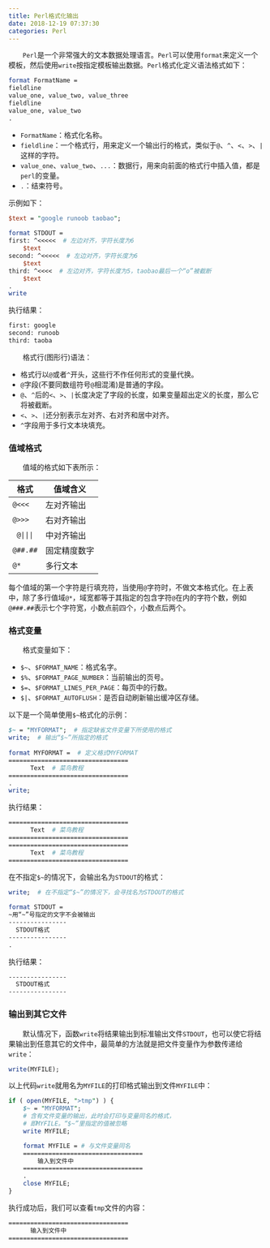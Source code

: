 ```yaml
---
title: Perl格式化输出
date: 2018-12-19 07:37:30
categories: Perl
---
```


&emsp;&emsp;`Perl`是一个非常强大的文本数据处理语言。`Perl`可以使用`format`来定义一个模板，然后使用`write`按指定模板输出数据。`Perl`格式化定义语法格式如下：

``` perl
format FormatName =
fieldline
value_one, value_two, value_three
fieldline
value_one, value_two
.
```

- `FormatName`：格式化名称。
- `fieldline`：一个格式行，用来定义一个输出行的格式，类似于`@`、`^`、`<`、`>`、`|`这样的字符。
- `value_one`、`value_two`、`...`：数据行，用来向前面的格式行中插入值，都是`perl`的变量。
- `.`：结束符号。

示例如下：

``` perl
$text = "google runoob taobao";
​
format STDOUT =
first: ^<<<<<  # 左边对齐，字符长度为6
    $text
second: ^<<<<<  # 左边对齐，字符长度为6
    $text
third: ^<<<<  # 左边对齐，字符长度为5，taobao最后一个“o”被截断
    $text  
.
write
```

执行结果：

``` bash
first: google
second: runoob
third: taoba
```

&emsp;&emsp;格式行(图形行)语法：

- 格式行以`@`或者`^`开头，这些行不作任何形式的变量代换。
- `@`字段(不要同数组符号`@`相混淆)是普通的字段。
- `@`、`^`后的`<`、`>`、`|`长度决定了字段的长度，如果变量超出定义的长度，那么它将被截断。
- `<`、`>`、`|`还分别表示左对齐、右对齐和居中对齐。
- `^`字段用于多行文本块填充。

### 值域格式

&emsp;&emsp;值域的格式如下表所示：

格式                               | 值域含义
-----------------------------------|--------
`@<<<`                             |左对齐输出
`@>>>`                             | 右对齐输出
<code> @&#124;&#124;&#124; </code> | 中对齐输出
`@##.##`                           | 固定精度数字
`@*`                               | 多行文本

每个值域的第一个字符是行填充符，当使用`@`字符时，不做文本格式化。在上表中，除了多行值域`@*`，域宽都等于其指定的包含字符`@`在内的字符个数，例如`@###.##`表示七个字符宽，小数点前四个，小数点后两个。

### 格式变量

&emsp;&emsp;格式变量如下：

- `$~`、`$FORMAT_NAME`：格式名字。
- `$%`、`$FORMAT_PAGE_NUMBER`：当前输出的页号。
- `$=`、`$FORMAT_LINES_PER_PAGE`：每页中的行数。
- `$|`、`$FORMAT_AUTOFLUSH`：是否自动刷新输出缓冲区存储。

以下是一个简单使用`$~`格式化的示例：

``` perl
$~ = "MYFORMAT";  # 指定缺省文件变量下所使用的格式
write;  # 输出“$~”所指定的格式
​
format MYFORMAT =  # 定义格式MYFORMAT
=================================
      Text  # 菜鸟教程
=================================
.
write;
```

执行结果：

``` bash
=================================
      Text  # 菜鸟教程
=================================
=================================
      Text  # 菜鸟教程
=================================
```

在不指定`$~`的情况下，会输出名为`STDOUT`的格式：

``` perl
write;  # 在不指定“$~”的情况下，会寻找名为STDOUT的格式
​
format STDOUT =
~用“~”号指定的文字不会被输出
----------------
  STDOUT格式
----------------
.
```

执行结果：

``` bash
----------------
  STDOUT格式
----------------
```

### 输出到其它文件

&emsp;&emsp;默认情况下，函数`write`将结果输出到标准输出文件`STDOUT`，也可以使它将结果输出到任意其它的文件中，最简单的方法就是把文件变量作为参数传递给`write`：

``` perl
write(MYFILE);
```

以上代码`write`就用名为`MYFILE`的打印格式输出到文件`MYFILE`中：

``` perl
if ( open(MYFILE, ">tmp") ) {
    $~ = "MYFORMAT";
    # 含有文件变量的输出，此时会打印与变量同名的格式，
    # 即MYFILE。“$~”里指定的值被忽略
    write MYFILE;

    format MYFILE = # 与文件变量同名
    =================================
        输入到文件中
    =================================
    .
    close MYFILE;
}
```

执行成功后，我们可以查看`tmp`文件的内容：

``` bash
=================================
      输入到文件中
=================================
```